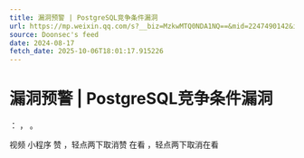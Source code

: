 ```yaml
---
title: 漏洞预警 | PostgreSQL竞争条件漏洞
url: https://mp.weixin.qq.com/s?__biz=MzkwMTQ0NDA1NQ==&mid=2247490142&idx=2&sn=5d2bc952fa0de6941790cce5c58e234a
source: Doonsec's feed
date: 2024-08-17
fetch_date: 2025-10-06T18:01:17.915226
---
```


# 漏洞预警 | PostgreSQL竞争条件漏洞

：
，
。

视频
小程序
赞
，轻点两下取消赞
在看
，轻点两下取消在看